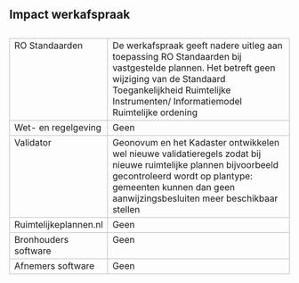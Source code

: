 ## Impact werkafspraak 

<table style='width: 100%;'><caption></caption>
<colgroup><col id='col1' style='width: 24.564498346196252%;'
<col id='col2' style='width: 75.43550165380375%;'
</colgroup>
<tbody valign='top'><tr><td align='left' style='border-top: 0.5pt solid #BFBFBF; border-left: 0.5pt solid #BFBFBF; border-bottom: 0.5pt solid #BFBFBF; border-right: 0.5pt solid #BFBFBF; background-color: none;'>RO Standaarden

</td>
<td align='left' style='border-top: 0.5pt solid #BFBFBF; border-left: 0.5pt solid #BFBFBF; border-bottom: 0.5pt solid #BFBFBF; border-right: 0.5pt solid #BFBFBF; background-color: none;'>De werkafspraak geeft nadere uitleg aan toepassing RO Standaarden bij vastgestelde plannen. Het betreft geen wijziging van de Standaard Toegankelijkheid Ruimtelijke Instrumenten/ Informatiemodel Ruimtelijke ordening

</td>
</tr>
<tr><td align='left' style='border-top: 0.5pt solid #BFBFBF; border-left: 0.5pt solid #BFBFBF; border-bottom: 0.5pt solid #BFBFBF; border-right: 0.5pt solid #BFBFBF; background-color: none;'>Wet- en regelgeving

</td>
<td align='left' style='border-top: 0.5pt solid #BFBFBF; border-left: 0.5pt solid #BFBFBF; border-bottom: 0.5pt solid #BFBFBF; border-right: 0.5pt solid #BFBFBF; background-color: none;'>Geen

</td>
</tr>
<tr><td align='left' style='border-top: 0.5pt solid #BFBFBF; border-left: 0.5pt solid #BFBFBF; border-bottom: 0.5pt solid #BFBFBF; border-right: 0.5pt solid #BFBFBF; background-color: none;'>Validator

</td>
<td align='left' style='border-top: 0.5pt solid #BFBFBF; border-left: 0.5pt solid #BFBFBF; border-bottom: 0.5pt solid #BFBFBF; border-right: 0.5pt solid #BFBFBF; background-color: none;'>Geonovum en het Kadaster ontwikkelen wel nieuwe validatieregels zodat bij nieuwe ruimtelijke plannen bijvoorbeeld gecontroleerd wordt op plantype: gemeenten kunnen dan geen aanwijzingsbesluiten meer beschikbaar stellen

</td>
</tr>
<tr><td align='left' style='border-top: 0.5pt solid #BFBFBF; border-left: 0.5pt solid #BFBFBF; border-bottom: 0.5pt solid #BFBFBF; border-right: 0.5pt solid #BFBFBF; background-color: none;'>Ruimtelijkeplannen.nl 

</td>
<td align='left' style='border-top: 0.5pt solid #BFBFBF; border-left: 0.5pt solid #BFBFBF; border-bottom: 0.5pt solid #BFBFBF; border-right: 0.5pt solid #BFBFBF; background-color: none;'>Geen

</td>
</tr>
<tr><td align='left' style='border-top: 0.5pt solid #BFBFBF; border-left: 0.5pt solid #BFBFBF; border-bottom: 0.5pt solid #BFBFBF; border-right: 0.5pt solid #BFBFBF; background-color: none;'>Bronhouders software

</td>
<td align='left' style='border-top: 0.5pt solid #BFBFBF; border-left: 0.5pt solid #BFBFBF; border-bottom: 0.5pt solid #BFBFBF; border-right: 0.5pt solid #BFBFBF; background-color: none;'>Geen 

</td>
</tr>
<tr><td align='left' style='border-top: 0.5pt solid #BFBFBF; border-left: 0.5pt solid #BFBFBF; border-bottom: 0.5pt solid #BFBFBF; border-right: 0.5pt solid #BFBFBF; background-color: none;'>Afnemers software

</td>
<td align='left' style='border-top: 0.5pt solid #BFBFBF; border-left: 0.5pt solid #BFBFBF; border-bottom: 0.5pt solid #BFBFBF; border-right: 0.5pt solid #BFBFBF; background-color: none;'>Geen 

</td>
</tr>
</tbody>
</table>


